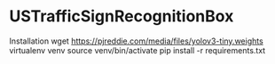 # USTrafficSignRecognitionBox

Installation
wget https://pjreddie.com/media/files/yolov3-tiny.weights
virtualenv venv
source venv/bin/activate
pip install -r requirements.txt
